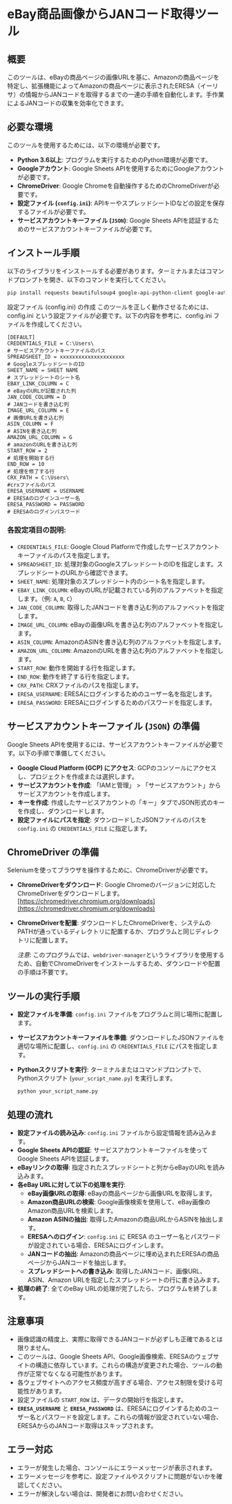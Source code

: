 # eBay商品画像からJANコード取得ツール

## 概要

このツールは、eBayの商品ページの画像URLを基に、Amazonの商品ページを特定し、拡張機能によってAmazonの商品ページに表示されたERESA（イーリサ）の情報からJANコードを取得するまでの一連の手順を自動化します。手作業によるJANコードの収集を効率化できます。

## 必要な環境

このツールを使用するためには、以下の環境が必要です。

- **Python 3.6以上**: プログラムを実行するためのPython環境が必要です。
- **Googleアカウント**: Google Sheets APIを使用するためにGoogleアカウントが必要です。
- **ChromeDriver**: Google Chromeを自動操作するためのChromeDriverが必要です。
- **設定ファイル (`config.ini`)**: APIキーやスプレッドシートIDなどの設定を保存するファイルが必要です。
- **サービスアカウントキーファイル (`JSON`)**: Google Sheets APIを認証するためのサービスアカウントキーファイルが必要です。

## インストール手順

以下のライブラリをインストールする必要があります。ターミナルまたはコマンドプロンプトを開き、以下のコマンドを実行してください。
```bash
pip install requests beautifulsoup4 google-api-python-client google-auth-httplib2 google-auth-oauthlib selenium webdriver-manager configparser
```
設定ファイル (config.ini) の作成
このツールを正しく動作させるためには、config.ini という設定ファイルが必要です。以下の内容を参考に、config.ini ファイルを作成してください。

```
[DEFAULT]
CREDENTIALS_FILE = C:\Users\                                                        # サービスアカウントキーファイルのパス
SPREADSHEET_ID = xxxxxxxxxxxxxxxxxxxxx                                              # GoogleスプレッドシートのID
SHEET_NAME = SHEET NAME                                                             # スプレッドシートのシート名
EBAY_LINK_COLUMN = C                                                                # eBayのURLが記載された列
JAN_CODE_COLUMN = D                                                                 # JANコードを書き込む列
IMAGE_URL_COLUMN = E                                                                # 画像URLを書き込む列
ASIN_COLUMN = F                                                                     # ASINを書き込む列
AMAZON_URL_COLUMN = G                                                               # amazonのURLを書き込む列
START_ROW = 2                                                                       # 処理を開始する行
END_ROW = 10                                                                        # 処理を修了する行
CRX_PATH = C:\Users\                                                                #crxファイルのパス
ERESA_USERNAME = USERNAME                                                           # ERESAのログインユーザー名
ERESA_PASSWORD = PASSWORD                                                           # ERESAのログインパスワード
```
### 各設定項目の説明:

-   `CREDENTIALS_FILE`: Google Cloud Platformで作成したサービスアカウントキーファイルのパスを指定します。
-   `SPREADSHEET_ID`: 処理対象のGoogleスプレッドシートのIDを指定します。スプレッドシートのURLから確認できます。
-   `SHEET_NAME`: 処理対象のスプレッドシート内のシート名を指定します。
-   `EBAY_LINK_COLUMN`: eBayのURLが記載されている列のアルファベットを指定します。（例: `A`, `B`, `C`）
-   `JAN_CODE_COLUMN`: 取得したJANコードを書き込む列のアルファベットを指定します。
-   `IMAGE_URL_COLUMN`: eBayの画像URLを書き込む列のアルファベットを指定します。
-   `ASIN_COLUMN`: AmazonのASINを書き込む列のアルファベットを指定します。
-   `AMAZON_URL_COLUMN`: AmazonのURLを書き込む列のアルファベットを指定します。
-   `START_ROW`: 動作を開始する行を指定します。
-   `END_ROW`: 動作を終了する行を指定します。
-   `CRX_PATH`: CRXファイルのパスを指定します。
-   `ERESA_USERNAME`: ERESAにログインするためのユーザー名を指定します。
-   `ERESA_PASSWORD`: ERESAにログインするためのパスワードを指定します。

## サービスアカウントキーファイル (`JSON`) の準備

Google Sheets APIを使用するには、サービスアカウントキーファイルが必要です。以下の手順で準備してください。

-   **Google Cloud Platform (GCP) にアクセス**: GCPのコンソールにアクセスし、プロジェクトを作成または選択します。
-   **サービスアカウントを作成**: 「IAMと管理」 > 「サービスアカウント」からサービスアカウントを作成します。
-   **キーを作成**: 作成したサービスアカウントの「キー」タブでJSON形式のキーを作成し、ダウンロードします。
-   **設定ファイルにパスを指定**: ダウンロードしたJSONファイルのパスを `config.ini` の `CREDENTIALS_FILE` に指定します。

## ChromeDriver の準備

Seleniumを使ってブラウザを操作するために、ChromeDriverが必要です。

-   **ChromeDriverをダウンロード**: Google Chromeのバージョンに対応したChromeDriverをダウンロードします。
    [https://chromedriver.chromium.org/downloads](https://chromedriver.chromium.org/downloads)
-   **ChromeDriverを配置**: ダウンロードしたChromeDriverを、システムのPATHが通っているディレクトリに配置するか、プログラムと同じディレクトリに配置します。

    *注意*: このプログラムでは、`webdriver-manager`というライブラリを使用するため、自動でChromeDriverをインストールするため、ダウンロードや配置の手順は不要です。

## ツールの実行手順

-   **設定ファイルを準備**: `config.ini` ファイルをプログラムと同じ場所に配置します。
-   **サービスアカウントキーファイルを準備**: ダウンロードしたJSONファイルを適切な場所に配置し、`config.ini` の `CREDENTIALS_FILE` にパスを指定します。
-   **Pythonスクリプトを実行**: ターミナルまたはコマンドプロンプトで、Pythonスクリプト (`your_script_name.py`) を実行します。

    ```bash
    python your_script_name.py
    ```

## 処理の流れ

-   **設定ファイルの読み込み**: `config.ini` ファイルから設定情報を読み込みます。
-   **Google Sheets APIの認証**: サービスアカウントキーファイルを使ってGoogle Sheets APIを認証します。
-   **eBayリンクの取得**: 指定されたスプレッドシートと列からeBayのURLを読み込みます。
-   **各eBay URLに対して以下の処理を実行**:
    -   **eBay画像URLの取得**: eBayの商品ページから画像URLを取得します。
    -   **Amazon商品URLの検索**: Google画像検索を使用して、eBay画像のAmazon商品URLを検索します。
    -   **Amazon ASINの抽出**: 取得したAmazonの商品URLからASINを抽出します。
    -   **ERESAへのログイン**: `config.ini` に ERESA のユーザー名とパスワードが設定されている場合、ERESAにログインします。
    -   **JANコードの抽出**: Amazonの商品ページに埋め込まれたERESAの商品ページからJANコードを抽出します。
    -   **スプレッドシートへの書き込み**: 取得したJANコード、画像URL、ASIN、Amazon URLを指定したスプレッドシートの行に書き込みます。
-   **処理の終了**: 全てのeBay URLの処理が完了したら、プログラムを終了します。

## 注意事項

-   画像認識の精度上、実際に取得できるJANコードが必ずしも正確であるとは限りません。
-   このツールは、Google Sheets API、Google画像検索、ERESAのウェブサイトの構造に依存しています。これらの構造が変更された場合、ツールの動作が正常でなくなる可能性があります。
-   各ウェブサイトへのアクセス頻度が高すぎる場合、アクセス制限を受ける可能性があります。
-   設定ファイルの `START_ROW` は、データの開始行を指定します。
-   **`ERESA_USERNAME`** と **`ERESA_PASSWORD`** は、ERESAにログインするためのユーザー名とパスワードを設定します。これらの情報が設定されていない場合、ERESAからのJANコード取得はスキップされます。

## エラー対応

-   エラーが発生した場合、コンソールにエラーメッセージが表示されます。
-   エラーメッセージを参考に、設定ファイルやスクリプトに問題がないかを確認してください。
-   エラーが解決しない場合は、開発者にお問い合わせください。
